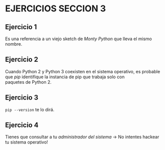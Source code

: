 # **EJERCICIOS SECCION 3**  

## **Ejercicio 1**  
  
Es una referencia a un viejo sketch de *Monty Python* que lleva el mismo nombre.

## **Ejercicio 2**  
  
Cuando Python 2 y Python 3 coexisten en el sistema operativo, es probable que *pip* identifique la instancia de pip que trabaja solo con  
paquetes de Python 2.
  
## **Ejercicio 3**  
  
```pip --version``` te lo dirá.
  
## **Ejercicio 4**  
  
Tienes que consultar a tu *administrador del sistema* -> No intentes hackear tu sistema operativo!